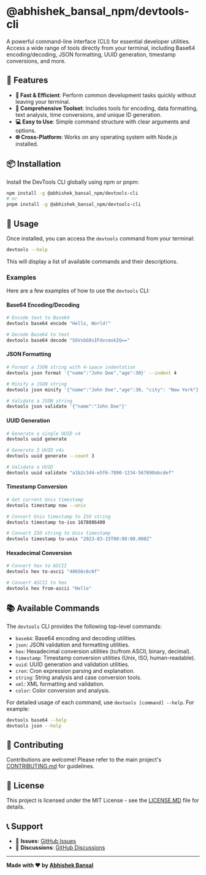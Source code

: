 # @abhishek_bansal_npm/devtools-cli

A powerful command-line interface (CLI) for essential developer utilities. Access a wide range of tools directly from your terminal, including Base64 encoding/decoding, JSON formatting, UUID generation, timestamp conversions, and more.

## 🌟 Features

-   **🚀 Fast & Efficient**: Perform common development tasks quickly without leaving your terminal.
-   **🔧 Comprehensive Toolset**: Includes tools for encoding, data formatting, text analysis, time conversions, and unique ID generation.
-   **💻 Easy to Use**: Simple command structure with clear arguments and options.
-   **🌐 Cross-Platform**: Works on any operating system with Node.js installed.

## 📦 Installation

Install the DevTools CLI globally using npm or pnpm:

```bash
npm install -g @abhishek_bansal_npm/devtools-cli
# or
pnpm install -g @abhishek_bansal_npm/devtools-cli
```

## 🚀 Usage

Once installed, you can access the `devtools` command from your terminal:

```bash
devtools --help
```

This will display a list of available commands and their descriptions.

### Examples

Here are a few examples of how to use the `devtools` CLI:

#### Base64 Encoding/Decoding

```bash
# Encode text to Base64
devtools base64 encode "Hello, World!"

# Decode Base64 to text
devtools base64 decode "SGVsbG8sIFdvcmxkIQ=="
```

#### JSON Formatting

```bash
# Format a JSON string with 4-space indentation
devtools json format '{"name":"John Doe","age":30}' --indent 4

# Minify a JSON string
devtools json minify '{"name":"John Doe","age":30, "city": "New York"}'

# Validate a JSON string
devtools json validate '{"name":"John Doe"}'
```

#### UUID Generation

```bash
# Generate a single UUID v4
devtools uuid generate

# Generate 3 UUID v4s
devtools uuid generate --count 3

# Validate a UUID
devtools uuid validate "a1b2c3d4-e5f6-7890-1234-567890abcdef"
```

#### Timestamp Conversion

```bash
# Get current Unix timestamp
devtools timestamp now --unix

# Convert Unix timestamp to ISO string
devtools timestamp to-iso 1678886400

# Convert ISO string to Unix timestamp
devtools timestamp to-unix "2023-03-15T00:00:00.000Z"
```

#### Hexadecimal Conversion

```bash
# Convert hex to ASCII
devtools hex to-ascii "48656c6c6f"

# Convert ASCII to hex
devtools hex from-ascii "Hello"
```

## 📚 Available Commands

The `devtools` CLI provides the following top-level commands:

-   `base64`: Base64 encoding and decoding utilities.
-   `json`: JSON validation and formatting utilities.
-   `hex`: Hexadecimal conversion utilities (to/from ASCII, binary, decimal).
-   `timestamp`: Timestamp conversion utilities (Unix, ISO, human-readable).
-   `uuid`: UUID generation and validation utilities.
-   `cron`: Cron expression parsing and explanation.
-   `string`: String analysis and case conversion tools.
-   `xml`: XML formatting and validation.
-   `color`: Color conversion and analysis.

For detailed usage of each command, use `devtools [command] --help`. For example:

```bash
devtools base64 --help
devtools json --help
```

## 🤝 Contributing

Contributions are welcome! Please refer to the main project's [CONTRIBUTING.md](https://github.com/abhishekbansal/devtools/blob/master/CONTRIBUTING.md) for guidelines.

## 📄 License

This project is licensed under the MIT License - see the [LICENSE.MD](../../LICENSE.MD) file for details.

## 📞 Support

-   🐛 **Issues**: [GitHub Issues](https://github.com/abhishekbansal/devtools/issues)
-   💬 **Discussions**: [GitHub Discussions](https://github.com/abhishekbansal/devtools/discussions)

---

**Made with ❤️ by [Abhishek Bansal](https://github.com/abhishekbansal)**
